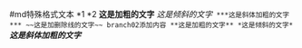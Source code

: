 #md特殊格式文本
*1
*2
**这是加粗的文字**
*这是倾斜的文字*`
***这是斜体加粗的文字***
~~这是加删除线的文字~~
branch02添加内容
**这是加粗的文字**
*这是倾斜的文字*`
***这是斜体加粗的文字***
